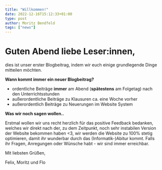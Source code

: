 ```yaml
---
title: "Willkommen!"
date: 2022-12-16T15:12:33+01:00
type: post
author: Moritz Bendfeld
tags: ["news"]
---
```


# Guten Abend liebe Leser:innen,

dies ist unser erster Blogbeitrag, indem wir euch einige grundlegende Dinge mitteilen möchten.

**Wann kommt immer ein neuer Blogbeitrag?**
- ordentliche Beiträge **immer** am Abend (**spätestens** am Folgetag) nach den Unterrichtsstunden
- außerordentliche Beiträge zu Klausuren ca. eine Woche vorher
- außerordentlich Beiträge zu Neuerungen im Website System

**Was wir noch sagen wollen..**

Erstmal wollen wir uns recht herzlich für das positive Feedback bedanken, welches wir direkt nach der, zu dem Zeitpunkt, noch sehr instabilen Version der Website bekommen haben <3, wir werden die Website zu 100% stetig optimieren, damit *ihr* wunderbar durch das (Informatik-)Abitur kommt. Falls ihr Fragen, Anregungen oder Wünsche habt - wir sind immer erreichbar.

Mit liebsten Grüßen,

Felix, Moritz und Flo
